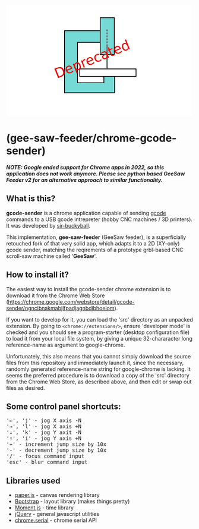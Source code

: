 ![GeeSaw feeder icon](icon_400x500_depr.png)

(gee-saw-feeder/chrome-gcode-sender)
===================

***NOTE: Google ended support for Chrome apps in 2022, so this application does not work anymore. 
Please see python based GeeSaw Feeder v2 for an alternative approach to similar functionality.***

What is this?
---------------------
**gcode-sender** is a chrome application capable of sending [gcode](http://en.wikipedia.org/wiki/Gcode) commands to a USB gcode intrepreter (hobby CNC machines / 3D printers). It was developed by [sir-buckyball](https://github.com/sir-buckyball/chrome-gcode-sender). 

This implementation, **gee-saw-feeder** (GeeSaw feeder), is a superficially retouched fork of that very solid app, which adapts it to a 2D (XY-only) gcode sender, matching the reqirements of a prototype grbl-based CNC scroll-saw machine called '**GeeSaw**'.


How to install it?
--------------------
The easiest way to install the gcode-sender chrome extension is to download it from the Chrome Web Store (<https://chrome.google.com/webstore/detail/gcode-sender/ngncibnakmabjlfpadjagnbdjbhoelom>).

If you want to develop for it, you can load the 'src' directory as an unpacked extension. By going to `<chrome://extensions/>`, ensure 'developer mode' is checked and you should see a program-starter (desktop configuration file) to load it from your local file system, by giving a unique 32-chararacter long reference-name as argument to google-chrome.

Unfortunately, this also means that you cannot simply download the source files from this repository and immediately launch it, since the necessary, randomly generated reference-name string for google-chrome is lacking. It seems the preferred procedure is to download a copy of the 'src' directory from the Chrome Web Store, as described above, and then edit or swap out files as desired.


Some control panel shortcuts:
-------------------------------------
<pre>
'←', 'j' - jog X axis -N
'→', 'l' - jog X axis +N
'↓', 'k' - jog Y axit -N
'↑', 'i' - jog Y axis +N
'+' - increment jump size by 10x
'-' - decrement jump size by 10x
'/' - focus command input
'esc' - blur command input
</pre>

Libraries used
---------------------------
* [paper.js](http://paperjs.org/) - canvas rendering library
* [Bootstrap](http://getbootstrap.com/) - layout library (makes things pretty)
* [Moment.js](http://momentjs.com/) - time library
* [jQuery](http://jquery.com/) - general javascript utilities
* [chrome.serial](http://developer.chrome.com/apps/serial.html) - chrome serial API


